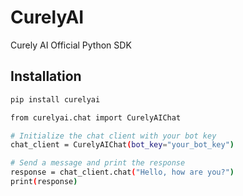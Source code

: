 # CurelyAI

Curely AI Official Python SDK

## Installation

```bash
pip install curelyai

from curelyai.chat import CurelyAIChat

# Initialize the chat client with your bot key
chat_client = CurelyAIChat(bot_key="your_bot_key")

# Send a message and print the response
response = chat_client.chat("Hello, how are you?")
print(response)
